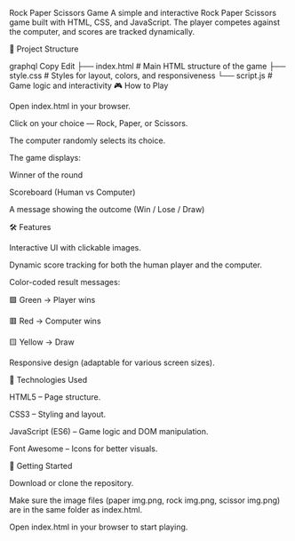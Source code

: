 Rock Paper Scissors Game
A simple and interactive Rock Paper Scissors game built with HTML, CSS, and JavaScript. The player competes against the computer, and scores are tracked dynamically.

📂 Project Structure

graphql
Copy
Edit
├── index.html     # Main HTML structure of the game
├── style.css      # Styles for layout, colors, and responsiveness
└── script.js      # Game logic and interactivity
🎮 How to Play

Open index.html in your browser.

Click on your choice — Rock, Paper, or Scissors.

The computer randomly selects its choice.

The game displays:

Winner of the round

Scoreboard (Human vs Computer)

A message showing the outcome (Win / Lose / Draw)

🛠 Features

Interactive UI with clickable images.

Dynamic score tracking for both the human player and the computer.

Color-coded result messages:

🟩 Green → Player wins

🟥 Red → Computer wins

🟨 Yellow → Draw

Responsive design (adaptable for various screen sizes).

📜 Technologies Used

HTML5 – Page structure.

CSS3 – Styling and layout.

JavaScript (ES6) – Game logic and DOM manipulation.

Font Awesome – Icons for better visuals.

🚀 Getting Started

Download or clone the repository.

Make sure the image files (paper img.png, rock img.png, scissor img.png) are in the same folder as index.html.

Open index.html in your browser to start playing.
